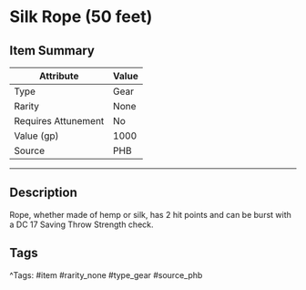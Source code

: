 # Silk Rope (50 feet)

## Item Summary

| Attribute            | Value                        |
|----------------------|------------------------------|
| Type                 | Gear |
| Rarity               | None             |
| Requires Attunement  | No                |
| Value (gp)           | 1000    |
| Source               | PHB |

---

## Description

Rope, whether made of hemp or silk, has 2 hit points and can be burst with a DC 17 Saving Throw Strength check.

## Tags

^Tags: #item #rarity_none #type_gear #source_phb